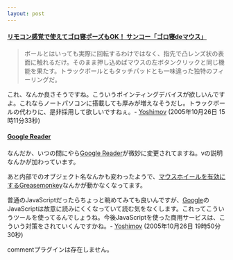 ```yaml
---
layout: post
---
```

<h4><a href="http://bb.watch.impress.co.jp/cda/items/11527.html?ref=rss">リモコン感覚で使えてゴロ寝ポーズもOK！ サンコー「ゴロ寝deマウス」</a></h4>
<blockquote><p>ボールとはいっても実際に回転するわけではなく、指先で凸レンズ状の表面に触れるだけ。そのまま押し込めばマウスの左ボタンクリックと同じ機能を果たす。トラックボールともタッチパッドとも一味違った独特のフィーリングだ。</p>
</blockquote>
<p>これ、なんか良さそうですね。こういうポインティングデバイスが欲しいんですよ。これならノートパソコンに搭載しても厚みが増えなそうだし。トラックボールの代わりに、是非採用して欲しいですねぇ。- <a href="/?page=Yoshimov" class="wikipage">Yoshimov</a> (2005年10月26日 15時11分33秒)</p>
<h4><a href="http://www.google.com/reader/lens/">Google Reader</a></h4>
<p>なんだか、いつの間にやら<a href="http://reader.google.com/">Google Reader</a>が微妙に変更されてますね。vの説明なんかが加わっています。</p>
<p>あと内部でのオブジェクト名なんかも変わったようで、<a href="http://userscripts.org/scripts/show/1924">マウスホイールを有効にするGreasemonkey</a>なんかが動かなくなってます。</p>
<p>普通のJavaScriptだったらちょっと眺めてみても良いんですが、<a href="http://www.google.co.jp/">Google</a>のJavaScriptは故意に読みにくくなっていて読む気をなくします。これってこういうツールを使ってるんでしょうね。今後JavaScriptを使った商用サービスは、こういう対策をされていくんですかね。- <a href="/?page=Yoshimov" class="wikipage">Yoshimov</a> (2005年10月26日 19時50分30秒)</p>
<p><span class="error">commentプラグインは存在しません。</span> </p>
